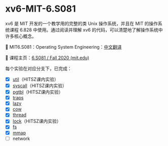 # xv6-MIT-6.S081
xv6 是 MIT 开发的一个教学用的完整的类 Unix 操作系统，并且在 MIT 的操作系统课程 6.828 中使用。通过阅读并理解 xv6 的代码，可以清楚地了解操作系统中许多核心概念。

:feet: MIT6.S081：Operating System Engineering：[中文翻译](https://mit-public-courses-cn-translatio.gitbook.io/mit6-s081/)

:feet: 课程主页：[6.S081 / Fall 2020 (mit.edu)](https://pdos.csail.mit.edu/6.S081/2020/index.html)


每个实验在对应分支下，已完成：
- [x] [util](https://github.com/YounG-0516/xv6-6.S081/tree/util)（HITSZ课内实验）
- [x] [syscall](https://github.com/YounG-0516/xv6-6.S081/tree/syscall)（HITSZ课内实验）
- [x] [pgtbl](https://github.com/YounG-0516/xv6-6.S081/tree/pgtbl)（HITSZ课内实验）
- [x] [traps](https://github.com/YounG-0516/xv6-6.S081/tree/traps)
- [x] [lazy](https://github.com/YounG-0516/xv6-6.S081/tree/lazy)
- [x] [cow](https://github.com/YounG-0516/xv6-6.S081/tree/cow)
- [x] [thread](https://github.com/YounG-0516/xv6-6.S081/tree/thread)
- [x] [lock](https://github.com/YounG-0516/xv6-6.S081/tree/lock)（HITSZ课内实验）
- [x] [fs](https://github.com/YounG-0516/xv6-6.S081/tree/fs)
- [x] [mmap](https://github.com/YounG-0516/xv6-6.S081/tree/mmap)
- [ ] network
